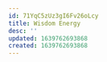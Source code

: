 ```yaml
---
id: 71YqC5zUz3gI6Fv26oLcy
title: Wisdom Energy
desc: ''
updated: 1639762693868
created: 1639762693868
---
```


